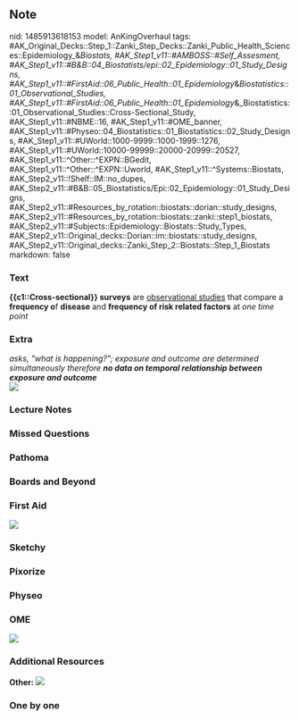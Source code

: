 ## Note
nid: 1485913618153
model: AnKingOverhaul
tags: #AK_Original_Decks::Step_1::Zanki_Step_Decks::Zanki_Public_Health_Sciences::Epidemiology_&_Biostats, #AK_Step1_v11::#AMBOSS::#Self_Assesment, #AK_Step1_v11::#B&B::04_Biostatists/epi::02_Epidemiology::01_Study_Designs, #AK_Step1_v11::#FirstAid::06_Public_Health::01_Epidemiology_&_Biostatistics::01_Observational_Studies, #AK_Step1_v11::#FirstAid::06_Public_Health::01_Epidemiology_&_Biostatistics::01_Observational_Studies::Cross-Sectional_Study, #AK_Step1_v11::#NBME::16, #AK_Step1_v11::#OME_banner, #AK_Step1_v11::#Physeo::04_Biostatistics::01_Biostatistics::02_Study_Designs, #AK_Step1_v11::#UWorld::1000-9999::1000-1999::1276, #AK_Step1_v11::#UWorld::10000-99999::20000-20999::20527, #AK_Step1_v11::^Other::^EXPN::BGedit, #AK_Step1_v11::^Other::^EXPN::Uworld, #AK_Step1_v11::^Systems::Biostats, #AK_Step2_v11::!Shelf::IM::no_dupes, #AK_Step2_v11::#B&B::05_Biostatistics/Epi::02_Epidemiology::01_Study_Designs, #AK_Step2_v11::#Resources_by_rotation::biostats::dorian::study_designs, #AK_Step2_v11::#Resources_by_rotation::biostats::zanki::step1_biostats, #AK_Step2_v11::#Subjects::Epidemiology::Biostats::Study_Types, #AK_Step2_v11::Original_decks::Dorian::im::biostats::study_designs, #AK_Step2_v11::Original_decks::Zanki_Step_2::Biostats::Step_1_Biostats
markdown: false

### Text
<div>
  <b>{{c1::Cross-sectional}} surveys</b> are <u>observational
  studies</u> that compare a <b>frequency o</b>f <b>disease</b> and
  <b>frequency of risk related factors</b> at <i>one time point</i>
</div>

### Extra
<div>
  <i>asks, "what is happening?"; exposure and outcome are
  determined simultaneously therefore <b>no data on temporal
  relationship between exposure and outcome</b></i>
</div>
<div><img src="paste-283390532125032.jpg"></div>

### Lecture Notes


### Missed Questions


### Pathoma


### Boards and Beyond


### First Aid
<img src="tmpedB6v0.png">

### Sketchy


### Pixorize


### Physeo


### OME
<div class="ome-widget">
  <a href="https://onlinemeded.org?ref=anki"><img src=
  "_OME_AnkiFlashcards_General_3.png"></a>
</div>

### Additional Resources
<b>Other:</b> <img src="studies.jpg" class="resizer">

### One by one

